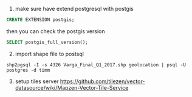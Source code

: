 1. make sure have extend postgresql with postgis
```sql
CREATE EXTENSION postgis;
```
then you can check the postgis version
```sql
SELECT postgis_full_version();
```

2. import shape file to postsql
```shell
shp2pgsql -I -s 4326 Varga_Final_Q1_2017.shp geolocation | psql -U postgres -d timm
```

3. setup tiles server
https://github.com/tilezen/vector-datasource/wiki/Mapzen-Vector-Tile-Service
